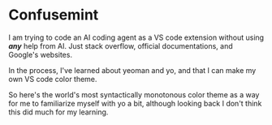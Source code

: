 # Confusemint

I am trying to code an AI coding agent as a VS code extension without using ***any*** help from AI. Just stack overflow, official documentations, and Google's websites.

In the process, I've learned about yeoman and yo, and that I can make my own VS code color theme.

So here's the world's most syntactically monotonous color theme as a way for me to familiarize myself with yo a bit, although looking back I don't think this did much for my learning.

